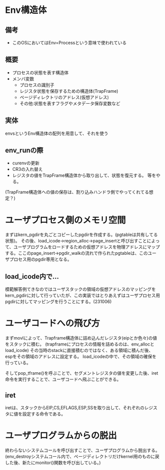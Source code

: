 # Env構造体
## 備考
- このOSにおいてはEnv=Processという意味で使われている
## 概要
- プロセスの状態を表す構造体
- メンバ変数
    - プロセスの識別子
    - レジスタ状態を保存するための構造体(TrapFrame)
    - ページディレクトリのアドレス(仮想アドレス)
    - その他:状態を表すフラグやメタデータ保存変数など
## 実体
envsというEnv構造体の配列を用意して、それを使う    

## env_runの際
- curenvの更新
- CR3の入れ替え
- レジスタの値をTrapFrame構造体から取り出して、状態を復元する。
等をやる。

(TrapFrame構造体への値の保存は、割り込みハンドラ側でやってくれてる想定？)

# ユーザプロセス側のメモリ空間
まずはkern_pgdirを丸ごとコピーしたpgdirを作成する。(pgtableは共有してる状態)。
その後、load_icode->region_alloc->page_insertと呼び出すことによって、ユーザプログラムをロードするための仮想アドレスを物理アドレスにマップする。ここのpage_insert->pgdir_walkの流れで作られたpgtableは、このユーザプロセス用のpgdir専用となる。
## load_icode内で...
模範解答例てきなのではユーザスタックの領域の仮想アドレスのマッピングをkern_pgdirに対して行っていたが、この実装ではとりあえずはユーザプロセス用pgdirに対してマッピングを行うことにする。(231006)


# ユーザコードへの飛び方
まずmovlによって、Trapframe構造体に詰め込んだレジスタ(eipとか色々)の値をスタックに積む。
(trapframeにプロセスの情報を詰めるのは、env_allocとload_icode)
その当時のstackに直接積むのではなく、ある領域に積んだ後、espをその領域のアドレスに設定する。
load_icodeの中で、その領域の確保を行っている。

そしてpop_tframe()を呼ぶことで、セグメントレジスタの値を変更した後、iret命令を実行することで、ユーザコードへ飛ぶことができる。
## iret
iretは、スタックからEIP,CS,EFLAGS,ESP,SSを取り出して、それぞれのレジスタに値を設定する命令である。

# ユーザプログラムからの脱出
終わらないシステムコールを呼び出すことで、ユーザプログラムから脱出する。
(env_destroyシステムコール内で、ページディレクトリだけkernel用のものに戻した後、新たにmonitor()関数を呼び出している。)